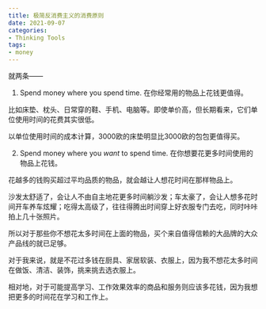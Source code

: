 ```yaml
---
title: 极简反消费主义的消费原则
date: 2021-09-07
categories: 
- Thinking Tools
tags: 
- money
---
```


就两条——

1. Spend money where you spend time. 在你经常用的物品上花钱更值得。

比如床垫、枕头、日常穿的鞋、手机、电脑等。即使单价高，但长期看来，它们单位使用时间的花费其实很低。

以单位使用时间的成本计算，3000欧的床垫明显比3000欧的包包更值得买。



2. Spend money where you *want* to spend time. 在你想要花更多时间使用的物品上花钱。

花越多的钱购买超过平均品质的物品，就会越让人想花时间在那样物品上。

沙发太舒适了，会让人不由自主地花更多时间躺沙发；车太豪了，会让人想多花时间开车养车炫耀；吃得太高级了，往往得腾出时间穿上好衣服专门去吃，同时咔咔拍上几十张照片。

所以对于那些你不想花太多时间在上面的物品，买个来自值得信赖的大品牌的大众产品线的就已足够。

对于我来说，就是不花过多钱在厨具、家居软装、衣服上，因为我不想花太多时间在做饭、清洁、装饰，挑来挑去选衣服上。

相对地，对于可能提高学习、工作效果效率的商品和服务则应该多花钱，因为我想把更多的时间花在学习和工作上。

